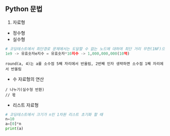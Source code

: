 ## Python 문법

1. 자료형
+ 정수형
+ 실수형
```python
# 코딩테스트에서 최단경로 문제에서는 도달할 수 없는 노드에 대하여 최단 거리 무한(1NF)으로 설정. 최단 경로로 가능한 최댓값이 10억 미만이라면 무한(1NF)을 표현할 때 10억을 이용할 수 있다. 이 때 일일이 10억을 특정 변수에 입력하지 않고 지수표현방식인 1e9로 표현
1e9 -> 유효숫자e지수 = 유효숫자*10지수 -> 1,000,000,000(10억)
```
```
round(a, 4)는 a를 소수점 5째 자리에서 반올림, 2번째 인자 생략하면 소수점 1째 자리에서 반올림
```
+ 수 자료형의 연산
```
/ 나누기(실수형 반환)
// 몫
```
+ 리스트 자료형
```python
# 코딩테스트에서 크기가 n인 1차원 리스트 초기화 할 때 
n=10
a=[0]*n
print(a)
```
